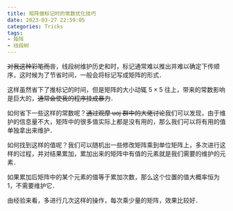 ```yaml
---
title: 矩阵做标记时的常数优化技巧
date: 2023-03-27 22:59:05
categories: Tricks
tags:
- 矩阵
- 线段树
---
```

~~对我这种彩笔而言~~，线段树维护历史和时，标记通常难以推出并难以确定下传顺序，这时候为了节省时间，一般会将标记写成矩阵的形式．

这样虽然省下了推标记的时间，但是矩阵的大小动辄 $5 \times 5$ 往上，带来的常数影响是巨大的，~~通常会使我的程序挂成暴力~~．

如何省下一些这样的常数呢？~~通过观摩 uoj 群中的大佬讨论~~我们可以发现，由于维护的信息量不大，矩阵中的很多值实际上都是没有用的，那么我们可以将有用的值单独拿出来维护．

如何找到这样的值呢？我们可以随机出一些修改矩阵乘到单位矩阵上，多次进行这样的过程，并对结果累加，累加出来的矩阵中有值的元素就是我们需要的维护的元素．

如果累加后矩阵中的某个元素的值等于累加次数，那么这个位置的值大概率恒为 $1$，不需要维护它．

由经验来看，多进行几次这样的操作，每次乘少量的矩阵，效果比较好．
